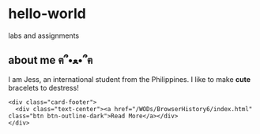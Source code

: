 # hello-world
labs and assignments

## about me ฅ՞•ﻌ•՞ฅ
I am Jess, an international student from the Philippines. I like to make **cute** bracelets to destress!

    <div class="card-footer">
      <div class="text-center"><a href="/WODs/BrowserHistory6/index.html" class="btn btn-outline-dark">Read More</a></div>
    </div>
